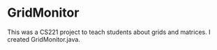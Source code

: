 # GridMonitor
This was a CS221 project to teach students about grids and matrices. I created GridMonitor.java.
